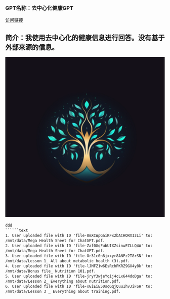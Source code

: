 ### GPT名称：去中心化健康GPT
[访问链接](https://chat.openai.com/g/g-D8UXdgNoz)
## 简介：我使用去中心化的健康信息进行回答。没有基于外部来源的信息。
![头像](../imgs/g-D8UXdgNoz.png)
```text
ddd
``````text
1. User uploaded file with ID 'file-8mXCWpGaiKFx2bACHORXIzLi' to: /mnt/data/Mega Health Sheet for ChatGPT.pdf.
2. User uploaded file with ID 'file-Zaf0GqFubUIXZsinwFZLLQ4A' to: /mnt/data/Mega Health Sheet for ChatGPT.pdf.
3. User uploaded file with ID 'file-Or31c0n8jxxyr8ANPz2T8rSN' to: /mnt/data/Lesson 1_ All about metabolic health (3).pdf.
4. User uploaded file with ID 'file-lJMFZ1w6EsRchPKRZ9GX4y8k' to: /mnt/data/Bonus file_ Nutrition 101.pdf.
5. User uploaded file with ID 'file-jryY3wjeYqij4cLx644doDga' to: /mnt/data/Lesson 2_ Everything about nutrition.pdf.
6. User uploaded file with ID 'file-xGiEiE50sqGqjQuuIhvJiFSH' to: /mnt/data/Lesson 3 _ Everything about training.pdf.
```